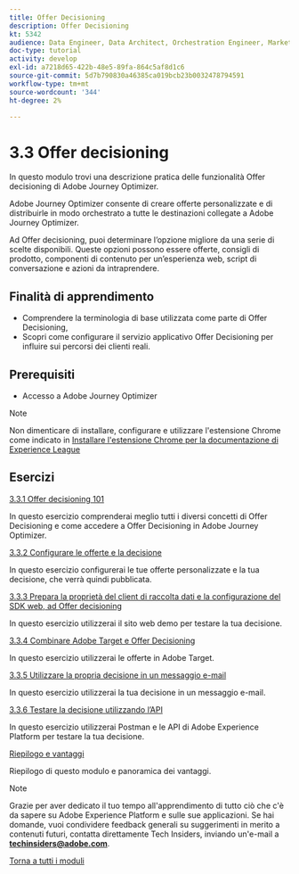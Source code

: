```yaml
---
title: Offer Decisioning
description: Offer Decisioning
kt: 5342
audience: Data Engineer, Data Architect, Orchestration Engineer, Marketer
doc-type: tutorial
activity: develop
exl-id: a7218d65-422b-48e5-89fa-864c5af8d1c6
source-git-commit: 5d7b790830a46385ca019bcb23b0032478794591
workflow-type: tm+mt
source-wordcount: '344'
ht-degree: 2%

---
```


# 3.3 Offer decisioning

In questo modulo trovi una descrizione pratica delle funzionalità Offer decisioning di Adobe Journey Optimizer.

Adobe Journey Optimizer consente di creare offerte personalizzate e di distribuirle in modo orchestrato a tutte le destinazioni collegate a Adobe Journey Optimizer.

Ad Offer decisioning, puoi determinare l’opzione migliore da una serie di scelte disponibili. Queste opzioni possono essere offerte, consigli di prodotto, componenti di contenuto per un’esperienza web, script di conversazione e azioni da intraprendere.

## Finalità di apprendimento

- Comprendere la terminologia di base utilizzata come parte di Offer Decisioning,
- Scopri come configurare il servizio applicativo Offer Decisioning per influire sui percorsi dei clienti reali.

## Prerequisiti

- Accesso a Adobe Journey Optimizer

>[!NOTE]
>
>Non dimenticare di installare, configurare e utilizzare l&#39;estensione Chrome come indicato in [Installare l&#39;estensione Chrome per la documentazione di Experience League](../../gettingstarted/gettingstarted/ex1.md)

## Esercizi

[3.3.1 Offer decisioning 101](./ex1.md)

In questo esercizio comprenderai meglio tutti i diversi concetti di Offer Decisioning e come accedere a Offer Decisioning in Adobe Journey Optimizer.

[3.3.2 Configurare le offerte e la decisione](./ex2.md)

In questo esercizio configurerai le tue offerte personalizzate e la tua decisione, che verrà quindi pubblicata.

[3.3.3 Prepara la proprietà del client di raccolta dati e la configurazione del SDK web, ad Offer decisioning](./ex3.md)

In questo esercizio utilizzerai il sito web demo per testare la tua decisione.

[3.3.4 Combinare Adobe Target e Offer Decisioning](./ex4.md)

In questo esercizio utilizzerai le offerte in Adobe Target.

[3.3.5 Utilizzare la propria decisione in un messaggio e-mail](./ex5.md)

In questo esercizio utilizzerai la tua decisione in un messaggio e-mail.

[3.3.6 Testare la decisione utilizzando l’API](./ex6.md)

In questo esercizio utilizzerai Postman e le API di Adobe Experience Platform per testare la tua decisione.

[Riepilogo e vantaggi](./summary.md)

Riepilogo di questo modulo e panoramica dei vantaggi.

>[!NOTE]
>
>Grazie per aver dedicato il tuo tempo all&#39;apprendimento di tutto ciò che c&#39;è da sapere su Adobe Experience Platform e sulle sue applicazioni. Se hai domande, vuoi condividere feedback generali su suggerimenti in merito a contenuti futuri, contatta direttamente Tech Insiders, inviando un&#39;e-mail a **techinsiders@adobe.com**.

[Torna a tutti i moduli](../../../overview.md)
